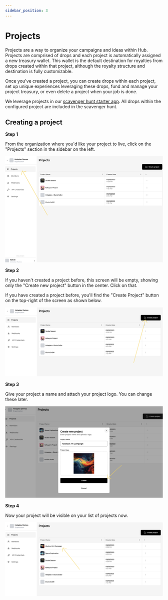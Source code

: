 ```yaml
---
sidebar_position: 3
---
```


# Projects

Projects are a way to organize your campaigns and ideas within Hub. Projects are comprised of drops and each project is automatically assigned a new treasury wallet. This wallet is the default destination for royalties from drops created within that project, although the royalty structure and destination is fully customizable.

Once you've created a project, you can create drops within each project, set up unique experiences leveraging these drops, fund and manage your project treasury, or even delete a project when your job is done.

We leverage projects in our [scavenger hunt starter app](https://github.com/holaplex/hub-starter-scavenger). All drops within the configured project are included in the scavenger hunt.

## Creating a project

**Step 1**

From the organization where you'd like your project to live, click on the "Projects" section in the sidebar on the left.

![Click on Projects](./Projects-Sidebar.png)

**Step 2**

If you haven't created a project before, this screen will be empty, showing only the "Create new project" button in the center. Click on that.

If you have created a project before, you'll find the "Create Project" button on the top-right of the screen as shown below.

![Click on Projects](./Create-project-button.png)

**Step 3**

Give your project a name and attach your project logo. You can change these later.

![Name and Logo](./Enter%20name%20%26%20logo.png)

**Step 4**

Now your project will be visible on your list of projects now.

![Created the Project](./Done-project-creation.png)
